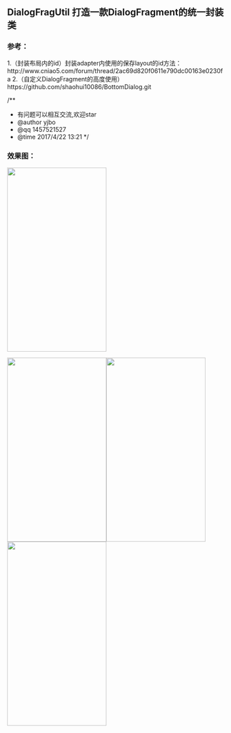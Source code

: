 <h2>DialogFragUtil 打造一款DialogFragment的统一封装类</h2>

<h3>参考：</h3>
   1.（封装布局内的id）封装adapter内使用的保存layout的id方法：
           http://www.cniao5.com/forum/thread/2ac69d820f0611e790dc00163e0230fa
   2.（自定义DialogFragment的高度使用）https://github.com/shaohui10086/BottomDialog.git

/**
 * 有问题可以相互交流,欢迎star
 * @author yjbo
 * @qq 1457521527
 * @time 2017/4/22 13:21
 */

<h3>效果图：</h3>

<p><img src="https://github.com/hytcyjb/DialogFragUtil/blob/master/screenshot/jdfw.gif?raw=true" width="230" height="427"></p>

<p><img src="https://github.com/hytcyjb/DialogFragUtil/blob/master/screenshot/app_pic_1.png?raw=true" width="230" height="427"><img src="https://github.com/hytcyjb/DialogFragUtil/blob/master/screenshot/app_pic_2.png?raw=true" width="230" height="427"><img src="https://github.com/hytcyjb/DialogFragUtil/blob/master/screenshot/app_pic_3.png?raw=true" width="230" height="427"></p>

